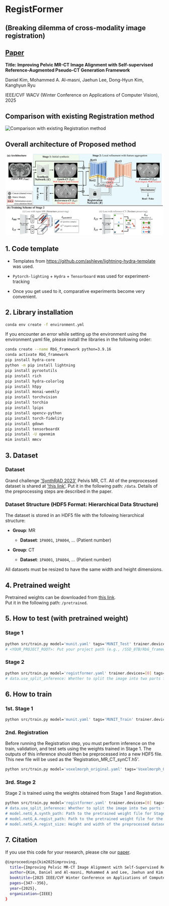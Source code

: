# RegistFormer
## (Breaking dilemma of cross-modality image registration)

## [Paper](https://ieeexplore.ieee.org/abstract/document/10944116)

 
**Title: Improving Pelvic MR-CT Image Alignment with Self-supervised Reference-Augmented Pseudo-CT Generation Framework**

Daniel Kim, Mohammed A. Al-masni, Jaehun Lee, Dong-Hyun Kim, Kanghyun Ryu 

IEEE/CVF WACV (Winter Conference on Applications of Computer Vision), 2025



## Comparison with existing Registration method 
![Comparison with existing Registration method](img/MR-CT_Registraion_Comparison(WACV).png)

## Overall architecture of Proposed method 
![Overall architecture of Proposed method](img/figure_Overview_Proposed_11_small.png)


 
## 1. Code template

- Templates from https://github.com/ashleve/lightning-hydra-template was used.

- `Pytorch-lighting` + `Hydra` + `Tensorboard` was used for experiment-tracking

- Once you get used to it, comparative experiments become very convenient.


## 2. Library installation

```bash
conda env create -f environment.yml
```

If you encounter an error while setting up the environment using the environment.yaml file, please install the libraries in the following order:
```bash
conda create --name RbG_framework python=3.9.16
conda activate RbG_framework
pip install hydra-core
python -m pip install lightning
pip install pyrootutils
pip install rich
pip install hydra-colorlog
pip install h5py
pip install monai-weekly
pip install torchvision
pip install torchio
pip install lpips
pip install opencv-python
pip install torch-fidelity
pip install gdown
pip install tensorboardX
pip install -U openmim
mim install mmcv
```  

## 3. Dataset
### Dataset 
Grand challenge ['SynthRAD 2023'](https://synthrad2023.grand-challenge.org/) Pelvis MR, CT.
All of the preprocessed dataset is shared at ['this link'](https://drive.google.com/drive/folders/1Y9tr9mZ58avHRubUlUpDbpTyVpwTu9ck?usp=sharing).
Put it in the following path: `/data`.
Details of the preprocessing steps are described in the paper.

### Dataset Structure (HDF5 Format: Hierarchical Data Structure)

The dataset is stored in an HDF5 file with the following hierarchical structure:

- **Group**: MR
  - **Dataset**: `1PA001`, `1PA004`, ... (Patient number)

- **Group**: CT
  - **Dataset**: `1PA001`, `1PA004`, ... (Patient number)

All datasets must be resized to have the same width and height dimensions.

## 4. Pretrained weight 
Pretrained weights can be downloaded from [this link](https://drive.google.com/drive/folders/1dR1kGKsZQCLMtXnNqJ8Arm5aFl2IslrX?usp=sharing/).  
Put it in the following path: `/pretrained`.  

## 5. How to test (with pretrained weight)

### Stage 1
```bash
python src/train.py model='munit.yaml' tags='MUNIT_Test' trainer.devices=[0] train=False ckpt_path='<YOUR_PROJECT_PATH>/pretrained/synthesis/munit_synthesis_epoch98.ckpt'
# <YOUR_PROJECT_ROOT>: Put your project path (e.g., /SSD_8TB/RbG_framework).
```  

### Stage 2
```bash
python src/train.py model='registformer.yaml' trainer.devices=[0] tags='Registformer_MrCtPelvis_MUNIT_Test' data.use_split_inference=true model.netG_A.synth_path=pretrained/synthesis/munit_synthesis_epoch98.ckpt model.netG_A.regist_path='pretrained/registration/Voxelmorph_2D_CT_SynCT.ckpt' model.netG_A.regist_size=[384,320] train=False ckpt_path='<YOUR_PROJECT_ROOT>/pretrained/proposed/proposed_weight_2.ckpt'
# data.use_split_inference: Whether to split the image into two parts for inference. Set it to 'false' if the memory is sufficient.
```  

## 6. How to train

### 1st. Stage 1
```bash
python src/train.py model='munit.yaml' tags='MUNIT_Train' trainer.devices=[0] data.train_file=Ver3_AllPatientSameSize_final_2.h5 data.val_file=Ver3_AllPatientSameSize_final_2.h5 data.test_file=Ver3_AllPatientSameSize_final_2.h5
```

### 2nd. Registration
Before running the Registration step, you must perform inference on the train, validation, and test sets using the weights trained in Stage 1. The outputs of this inference should then be preprocessed into a new HDF5 file. This new file will be used as the 'Registration_MR_CT_synCT.h5'.
```bash
python src/train.py model='voxelmorph_original.yaml' tags='Voxelmorph_Original_CTsynCTPelvis_2D_Train' trainer.devices=[2] data.batch_size=1 data.data_group_3='syn_CT' data.train_file=Registration_MR_CT_synCT.h5 data.val_file=Registration_MR_CT_synCT.h5 data.test_file=Registration_MR_CT_synCT.h5 model.params.lambda_grad=0 model.params.lambda_mask_l2=0 model.params.lambda_smooth=0.5 model.netR_A.inshape=[384,320] data.crop_size=null
```  

### 3rd. Stage 2
Stage 2 is trained using the weights obtained from Stage 1 and Registration.
```bash
python src/train.py model='registformer.yaml' trainer.devices=[0] tags='Registformer_MrCtPelvis_MUNIT_Train' data.use_split_inference=true data.train_file=Ver3_AllPatientSameSize_final_2.h5 data.val_file=Ver3_AllPatientSameSize_final_2.h5 data.test_file=Ver3_AllPatientSameSize_final_2.h5 model.netG_A.synth_path=pretrained/synthesis/munit_synthesis_epoch98.ckpt model.netG_A.regist_path='pretrained/registration/Voxelmorph_2D_CT_SynCT.ckpt model.netG_A.regist_size=[384,320]
# data.use_split_inference: Whether to split the image into two parts for inference. Set it to 'false' if the memory is sufficient.
# model.netG_A.synth_path: Path to the pretrained weight file for Stage 1 (synthesis network).
# model.netG_A.regist_path: Path to the pretrained weight file for the registration network.
# model.netG_A.regist_size: Height and width of the preprocessed dataset.
```

## 7. Citation
If you use this code for your research, please cite our [paper](https://ieeexplore.ieee.org/stamp/stamp.jsp?arnumber=10944116).
```bash
@inproceedings{kim2025improving,
  title={Improving Pelvic MR-CT Image Alignment with Self-Supervised Reference-Augmented Pseudo-CT Generation Framework},
  author={Kim, Daniel and Al-masni, Mohammed A and Lee, Jaehun and Kim, Dong-Hyun and Ryu, Kanghyun},
  booktitle={2025 IEEE/CVF Winter Conference on Applications of Computer Vision (WACV)},
  pages={347--356},
  year={2025},
  organization={IEEE}
}
```
